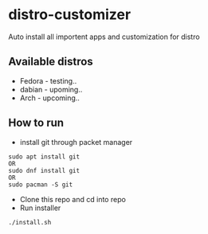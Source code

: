 # distro-customizer

Auto install all importent apps and customization for distro

## Available distros

- Fedora - testing..
- dabian - upoming..
- Arch - upcoming..

## How to run

- install git through packet manager

```
sudo apt install git
OR
sudo dnf install git
OR
sudo pacman -S git
```

- Clone this repo and cd into repo
- Run installer

```
./install.sh
```
